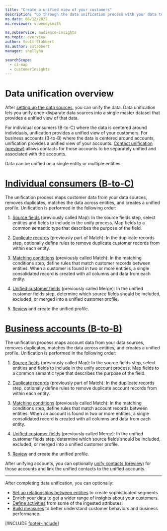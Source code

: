 ```yaml
---
title: "Create a unified view of your customers"
description: "Go through the data unification process with your data to create a single master dataset of account or customer profiles."
ms.date: 08/12/2022
ms.reviewer: v-wendysmith

ms.subservice: audience-insights
ms.topic: overview
author: Scott-Stabbert
ms.author: sstabbert
manager: shellyha

searchScope: 
  - ci-map
  - customerInsights
---
```


# Data unification overview

After [setting up the data sources](data-sources.md), you can unify the data. Data unification lets you unify once-disparate data sources into a single master dataset that provides a unified view of that data.

For individual consumers (B-to-C) where the data is centered around individuals, unification provides a unified view of your customers. For business accounts (B-to-B) where the data is centered around accounts, unification provides a unified view of your accounts. [Contact unification (preview)](data-unification-contacts.md) allows contacts for those accounts to be separately unified and associated with the accounts.

Data can be unified on a single entity or multiple entities.

# [Individual consumers (B-to-C)](#tab/b2c)

The unification process maps customer data from your data sources, removes duplicates, matches the data across entities, and creates a unified profile. Unification is performed in the following order:

1. [Source fields](map-entities.md) (previously called Map): In the source fields step, select entities and fields to include in the unify process. Map fields to a common semantic type that describes the purpose of the field.

1. [Duplicate records](remove-duplicates.md) (previously part of Match): In the duplicate records step, optionally define rules to remove duplicate customer records from within each entity.

1. [Matching conditions](match-entities.md) (previously called Match): In the matching conditions step, define rules that match customer records between entities. When a customer is found in two or more entities, a single consolidated record is created with all columns and data from each entity.

1. [Unified customer fields](merge-entities.md) (previously called Merge): In the unified customer fields step, determine which source fields should be included, excluded, or merged into a unified customer profile.  

1. [Review](review-unification.md) and create the unified profile.

# [Business accounts (B-to-B)](#tab/b2b)

The unification process maps account data from your data sources, removes duplicates, matches the data across entities, and creates a unified profile. Unification is performed in the following order:

1. [Source fields](map-entities.md) (previously called Map): In the source fields step, select entities and fields to include in the unify account process. Map fields to a common semantic type that describes the purpose of the field.

1. [Duplicate records](remove-duplicates.md) (previously part of Match): In the duplicate records step, optionally define rules to remove duplicate account records from within each entity.

1. [Matching conditions](match-entities.md) (previously called Match): In the matching conditions step, define rules that match account records between entities. When an account is found in two or more entities, a single consolidated record is created with all columns and data from each entity.

1. [Unified customer fields](merge-entities.md) (previously called Merge): In the unified customer fields step, determine which source fields should be included, excluded, or merged into a unified customer profile.  

1. [Review](review-unification.md) and create the unified profile.

After unifying accounts, you can optionally [unify contacts (preview)](data-unification-contacts.md) for those accounts and link the unified contacts to the unified accounts.

---

After completing data unification, you can optionally:

- [Set up relationships between entities](relationships.md) to create sophisticated segments.
- [Enrich your data](enrichment-hub.md) to get a wider range of insights about your customers.
- [Define activities](activities.md) from some of the ingested attributes.
- [Build measures](measures.md) to better understand customer behaviors and business performance.

[!INCLUDE [footer-include](includes/footer-banner.md)]
